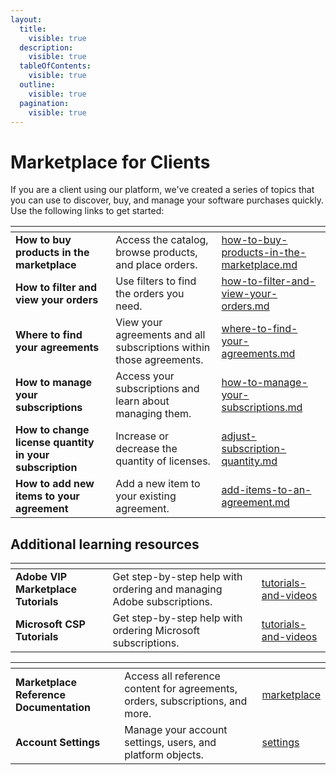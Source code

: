 ```yaml
---
layout:
  title:
    visible: true
  description:
    visible: true
  tableOfContents:
    visible: true
  outline:
    visible: true
  pagination:
    visible: true
---
```


# Marketplace for Clients

If you are a client using our platform, we've created a series of topics that you can use to discover, buy, and manage your software purchases quickly. Use the following links to get started:

<table data-card-size="large" data-view="cards"><thead><tr><th></th><th></th><th data-hidden data-card-target data-type="content-ref"></th></tr></thead><tbody><tr><td><strong>How to buy products in the marketplace</strong></td><td>Access the catalog, browse products, and place orders.</td><td><a href="how-to-buy-products-in-the-marketplace.md">how-to-buy-products-in-the-marketplace.md</a></td></tr><tr><td><strong>How to filter and view your orders</strong></td><td>Use filters to find the orders you need.</td><td><a href="how-to-filter-and-view-your-orders.md">how-to-filter-and-view-your-orders.md</a></td></tr><tr><td><strong>Where to find your agreements</strong></td><td>View your agreements and all subscriptions within those agreements.</td><td><a href="where-to-find-your-agreements.md">where-to-find-your-agreements.md</a></td></tr><tr><td><strong>How to manage your subscriptions</strong></td><td>Access your subscriptions and learn about managing them.</td><td><a href="how-to-manage-your-subscriptions.md">how-to-manage-your-subscriptions.md</a></td></tr><tr><td><strong>How to change license quantity in your subscription</strong></td><td>Increase or decrease the quantity of licenses.</td><td><a href="adjust-subscription-quantity.md">adjust-subscription-quantity.md</a></td></tr><tr><td><strong>How to add new items to your agreement</strong></td><td>Add a new item to your existing agreement.</td><td><a href="add-items-to-an-agreement.md">add-items-to-an-agreement.md</a></td></tr></tbody></table>

## Additional learning resources

<table data-card-size="large" data-view="cards"><thead><tr><th></th><th></th><th data-hidden data-card-target data-type="content-ref"></th></tr></thead><tbody><tr><td><strong>Adobe VIP Marketplace Tutorials</strong></td><td>Get step-by-step help with ordering and managing Adobe subscriptions.   </td><td><a href="../../../extensions/adobe-vip-marketplace/tutorials-and-videos/">tutorials-and-videos</a></td></tr><tr><td><strong>Microsoft CSP Tutorials</strong></td><td>Get step-by-step help with ordering Microsoft subscriptions. </td><td><a href="../../../extensions/microsoft-csp/tutorials-and-videos/">tutorials-and-videos</a></td></tr></tbody></table>

<table data-card-size="large" data-view="cards"><thead><tr><th></th><th></th><th data-hidden data-card-target data-type="content-ref"></th></tr></thead><tbody><tr><td><strong>Marketplace Reference Documentation</strong></td><td>Access all reference content for agreements, orders, subscriptions, and more.</td><td><a href="../../../modules/marketplace/">marketplace</a></td></tr><tr><td><strong>Account Settings</strong></td><td>Manage your account settings, users, and platform objects.</td><td><a href="../../../modules/settings/">settings</a></td></tr></tbody></table>
